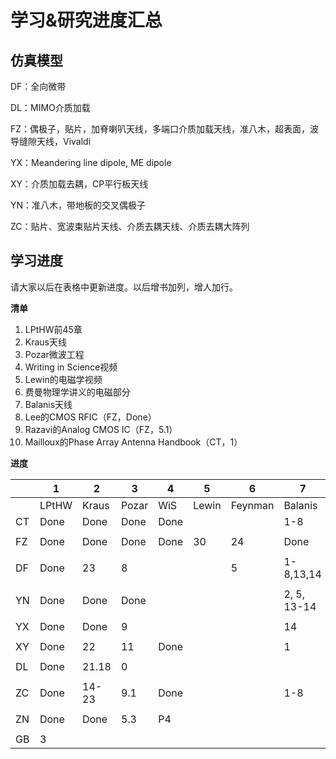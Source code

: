 # 学习&研究进度汇总

## 仿真模型

DF：全向微带

DL：MIMO介质加载

FZ：偶极子，贴片，加脊喇叭天线，多端口介质加载天线，准八木，超表面，波导缝隙天线，Vivaldi

YX：Meandering line dipole, ME dipole

XY：介质加载去耦，CP平行板天线

YN：准八木，带地板的交叉偶极子

ZC：贴片、宽波束贴片天线、介质去耦天线、介质去耦大阵列

## 学习进度

请大家以后在表格中更新进度。以后增书加列，增人加行。

**清单**

1. LPtHW前45章
2. Kraus天线
3. Pozar微波工程
4. Writing in Science视频
5. Lewin的电磁学视频
6. 费曼物理学讲义的电磁部分
7. Balanis天线
8. Lee的CMOS RFIC（FZ，Done）
9. Razavi的Analog CMOS IC（FZ，5.1）
10. Mailloux的Phase Array Antenna Handbook（CT，1）

**进度**

|      | 1     | 2     | 3     | 4    | 5     | 6       | 7            |  10          |
| ---- | ----- | ----- | ----- | ---- | ----- | ------- | ------------ | ------------ |
|      | LPtHW | Kraus | Pozar | WiS  | Lewin | Feynman | Balanis      |  Mailloux    |
| CT   | Done  | Done  | Done  | Done |       |         | 1-8          |  1           |
|      |       |       |       |      |       |         |              |              |
| FZ   | Done  | Done  | Done  | Done | 30    | 24      | Done         |              |
|      |       |       |       |      |       |         |              |              |
| DF   | Done  | 23    | 8     |      |       | 5       | 1-8,13,14    |              |
|      |       |       |       |      |       |         |              |              |
| YN   | Done  | Done  | Done  |      |       |         | 2, 5, 13-14  |              |
|      |       |       |       |      |       |         |              |              |
| YX   | Done  | Done  | 9     |      |       |         | 14           |              |
|      |       |       |       |      |       |         |              |              |
| XY   | Done  | 22    | 11    | Done |       |         | 1            |              |
|      |       |       |       |      |       |         |              |              |
| DL   | Done  | 21.18 | 0     |      |       |         |              |              |
|      |       |       |       |      |       |         |              |              |
| ZC   | Done  | 14-23 | 9.1   | Done |       |         | 1-8          |              |
|      |       |       |       |      |       |         |              |              |
| ZN   | Done  | Done  | 5.3   | P4   |       |         |              |              |
|      |       |       |       |      |       |         |              |              |
| GB   | 3     |       |       |      |       |         |              |              |